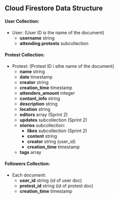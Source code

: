 ## Cloud Firestore Data Structure

#### User Collection:

* User: (User ID is the name of the document)
  * **username** string
  * **attending protests** subcollection


#### Protest Collection:

* Protest: (Protest ID i sthe name of the document)
  * **name** string
  * **date** timestamp
  * **creator** string
  * **creation_time** timestamp
  * **attenders_amount** integer
  * **contant_info** string
  * **description** string
  * **location** string
  * **editors** array (Sprint 2)
  * **updates** subcollection (Sprint 2)
  * **stories** subcollection:
    * **likes** subcollection (Sprint 2)
    * **content** string
    * **creator** string (user_id)
    * **creation_time** timestamp
  * **tags** array


#### Followers Collection:

* Each document:
  * **user_id** string (id of user doc)
  * **protest_id** string (id of protest doc)
  * **creation_time** timestamp
